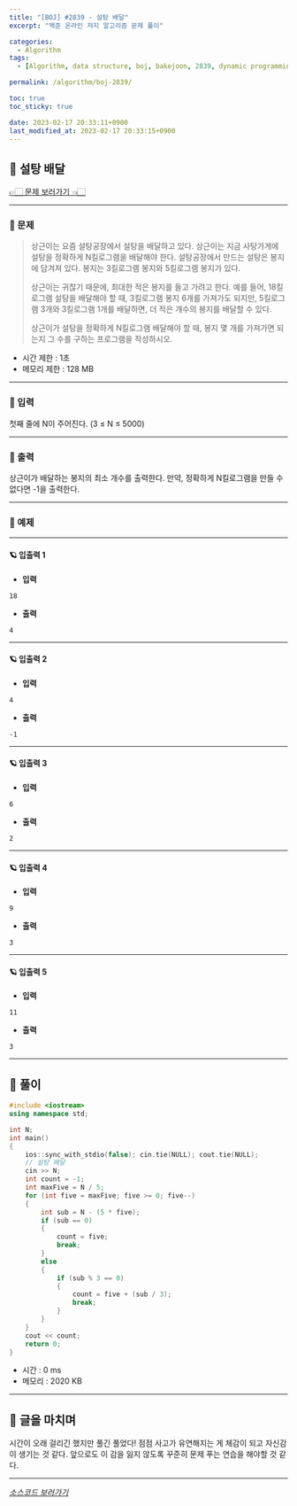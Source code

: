 ```yaml
---
title: "[BOJ] #2839 - 설탕 배달"
excerpt: "백준 온라인 저지 알고리즘 문제 풀이"

categories:
  - Algorithm
tags:
  - [Algorithm, data structure, boj, bakejoon, 2839, dynamic programming]

permalink: /algorithm/boj-2839/

toc: true
toc_sticky: true

date: 2023-02-17 20:33:11+0900
last_modified_at: 2023-02-17 20:33:15+0900
---
```

 
## 👻 설탕 배달
[👉🏻 문제 보러가기 👈🏻](https://acmicpc.net/problem/2839)

***

### 🌱 문제
> 상근이는 요즘 설탕공장에서 설탕을 배달하고 있다. 상근이는 지금 사탕가게에 설탕을 정확하게 N킬로그램을 배달해야 한다. 설탕공장에서 만드는 설탕은 봉지에 담겨져 있다. 봉지는 3킬로그램 봉지와 5킬로그램 봉지가 있다.
>
> 상근이는 귀찮기 때문에, 최대한 적은 봉지를 들고 가려고 한다. 예를 들어, 18킬로그램 설탕을 배달해야 할 때, 3킬로그램 봉지 6개를 가져가도 되지만, 5킬로그램 3개와 3킬로그램 1개를 배달하면, 더 적은 개수의 봉지를 배달할 수 있다.
>
> 상근이가 설탕을 정확하게 N킬로그램 배달해야 할 때, 봉지 몇 개를 가져가면 되는지 그 수를 구하는 프로그램을 작성하시오.
 
- 시간 제한 : 1초
- 메모리 제한 : 128 MB

***

### 🌱 입력
첫째 줄에 N이 주어진다. (3 ≤ N ≤ 5000)

***

### 🌱 출력
상근이가 배달하는 봉지의 최소 개수를 출력한다. 만약, 정확하게 N킬로그램을 만들 수 없다면 -1을 출력한다.

***

### 🌱 예제

***

#### 🪐 입출력 1
- **입력**   
```
18
```

- **출력**   
```
4
```

***

#### 🪐 입출력 2
- **입력**   
```
4
```

- **출력**   
```
-1
```

***

#### 🪐 입출력 3
- **입력**   
```
6
```

- **출력**   
```
2
```

***

#### 🪐 입출력 4
- **입력**   
```
9
```

- **출력**   
```
3
```

***

#### 🪐 입출력 5
- **입력**   
```
11
```

- **출력**   
```
3
```

***

## 👻 풀이

```c++
#include <iostream>
using namespace std;

int N;
int main()
{
    ios::sync_with_stdio(false); cin.tie(NULL); cout.tie(NULL);
    // 설탕 배달
    cin >> N;
    int count = -1;
    int maxFive = N / 5;
    for (int five = maxFive; five >= 0; five--)
    {
        int sub = N - (5 * five);
        if (sub == 0)
        {
            count = five;
            break;
        }
        else
        {
            if (sub % 3 == 0)
            {
                count = five + (sub / 3);
                break;
            }
        }
    }
    cout << count;
    return 0;
}
```

- 시간 : 0 ms
- 메모리 : 2020 KB

***

## 👻 글을 마치며
시간이 오래 걸리긴 했지만 풀긴 풀었다! 점점 사고가 유연해지는 게 체감이 되고 자신감이 생기는 것 같다. 앞으로도 이 감을 잃지 않도록 꾸준히 문제 푸는 연습을 해야할 것 같다.

***

_[소스코드 보러가기](https://github.com/choi-dan-di/algorithms/blob/main/BOJ/dynamic-programming-1/2839.cpp)_